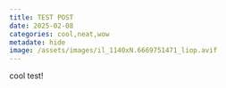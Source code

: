 ```yaml
---
title: TEST POST
date: 2025-02-08
categories: cool,neat,wow
metadate: hide
image: /assets/images/il_1140xN.6669751471_liop.avif
---
```

cool test!